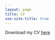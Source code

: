 ```yaml
---
layout: page
title: CV
use-site-title: true
---
```


Download my CV [here](https://github.com/erickolvera/erickolvera.github.io/blob/master/static/pdf/Erick_Olvera_Eng_.pdf)
